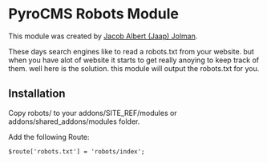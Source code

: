 # PyroCMS Robots Module

This module was created by [Jacob Albert (Jaap) Jolman](http://www.odin-ict.nl/).

These days search engines like to read a robots.txt from your website. but when you have alot of website it starts to get really anoying to keep track of them. well here is the solution. this module will output the robots.txt for you.

## Installation

Copy robots/ to your addons/SITE_REF/modules or addons/shared_addons/modules folder.

Add the following Route:

```
$route['robots.txt'] = 'robots/index';
```